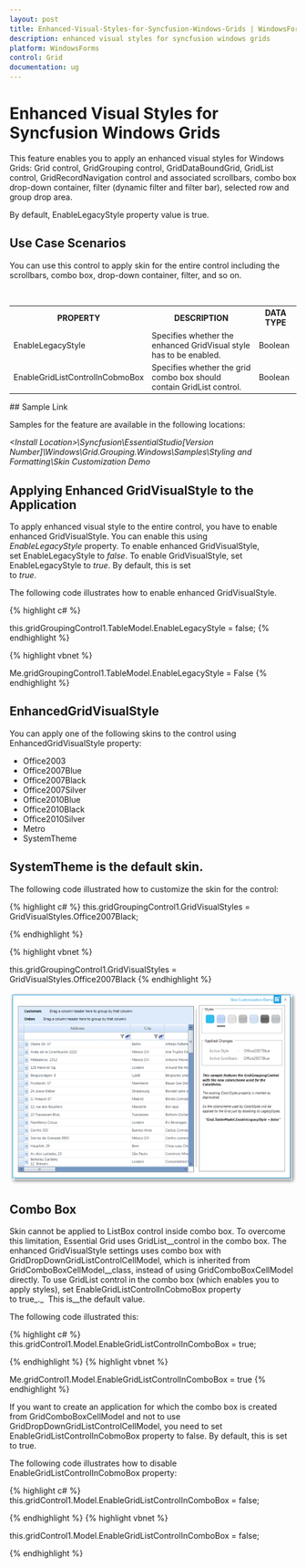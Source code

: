 ```yaml
---
layout: post
title: Enhanced-Visual-Styles-for-Syncfusion-Windows-Grids | WindowsForms | Syncfusion
description: enhanced visual styles for syncfusion windows grids
platform: WindowsForms
control: Grid
documentation: ug
---
```


# Enhanced Visual Styles for Syncfusion Windows Grids

This feature enables you to apply an enhanced visual styles for Windows Grids: Grid control, GridGrouping control, GridDataBoundGrid, GridList control, GridRecordNavigation control and associated scrollbars, combo box drop-down container, filter (dynamic filter and filter bar), selected row and group drop area.

By default, EnableLegacyStyle property value is true.

## Use Case Scenarios

You can use this control to apply skin for the entire control including the scrollbars, combo box, drop-down container, filter, and so on.

 

<table>
<tr>
<th>
PROPERTY</th><th>
DESCRIPTION</th><th>
DATA TYPE</th></tr>
<tr>
<td>
EnableLegacyStyle</td><td>
Specifies whether the enhanced GridVisual style has to be enabled.</td><td>
Boolean</td></tr>
<tr>
<td>
EnableGridListControlInCobmoBox</td><td>
Specifies whether the grid combo box should contain GridList control.</td><td>
Boolean</td></tr>
</table>

## Sample Link

Samples for the feature are available in the following locations: 

_&lt;Install Location&gt;\Syncfusion\EssentialStudio\[Version Number]\Windows\Grid.Grouping.Windows\Samples\Styling and Formatting\Skin Customization Demo_

## Applying Enhanced GridVisualStyle to the Application

To apply enhanced visual style to the entire control, you have to enable enhanced GridVisualStyle. You can enable this using _EnableLegacyStyle_ property. To enable enhanced GridVisualStyle, set EnableLegacyStyle to _false_. To enable GridVisualStyle, set EnableLegacyStyle to _true_. By default, this is set to _true_.                                                   

The following code illustrates how to enable enhanced GridVisualStyle. 

{% highlight c# %}

this.gridGroupingControl1.TableModel.EnableLegacyStyle = false;
{% endhighlight  %}

{% highlight vbnet %}


Me.gridGroupingControl1.TableModel.EnableLegacyStyle = False
{% endhighlight  %}

## EnhancedGridVisualStyle

You can apply one of the following skins to the control using EnhancedGridVisualStyle property: 

* Office2003
* Office2007Blue
* Office2007Black
* Office2007Silver
* Office2010Blue
* Office2010Black
* Office2010Silver
* Metro
* SystemTheme 

## SystemTheme is the default skin.

The following code illustrated how to customize the skin for the control: 


{% highlight c# %}
this.gridGroupingControl1.GridVisualStyles = GridVisualStyles.Office2007Black;

{% endhighlight  %}

{% highlight vbnet  %}

this.gridGroupingControl1.GridVisualStyles = GridVisualStyles.Office2007Black
{% endhighlight  %}

![](Enhanced-Visual-Styles-for-Syncfusion-Windows-Grids_images/Enhanced-Visual-Styles-for-Syncfusion-Windows-Grids_img1.png) 



## Combo Box

Skin cannot be applied to ListBox control inside combo box. To overcome this limitation, Essential Grid uses GridList__control in the combo box. The enhanced GridVisualStyle settings uses combo box with GridDropDownGridListControlCellModel, which is inherited from GridComboBoxCellModel__class, instead of using GridComboBoxCellModel directly. To use GridList control in the combo box (which enables you to apply styles), set EnableGridListControlInCobmoBox property to true_._  This is__the default value.

The following code illustrated this: 


{% highlight c# %}
this.gridControl1.Model.EnableGridListControlInComboBox = true;

{% endhighlight  %}
{% highlight vbnet %}



Me.gridControl1.Model.EnableGridListControlInComboBox = true
{% endhighlight  %}

If you want to create an application for which the combo box is created from GridComboBoxCellModel and not to use GridDropDownGridListControlCellModel, you need to set EnableGridListControlInCobmoBox property to false. By default, this is set to true.

The following code illustrates how to disable EnableGridListControlInCobmoBox property:


{% highlight c# %}
this.gridControl1.Model.EnableGridListControlInComboBox = false;

{% endhighlight  %}
{% highlight vbnet %}



this.gridControl1.Model.EnableGridListControlInComboBox = false;

{% endhighlight  %}

